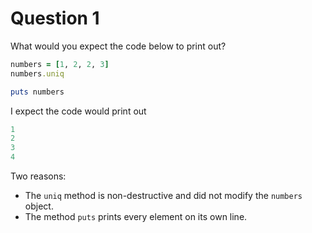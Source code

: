 # Question 1

What would you expect the code below to print out?

```Ruby
numbers = [1, 2, 2, 3]
numbers.uniq

puts numbers
```

I expect the code would print out

```Ruby
1
2
3
4
``` 
Two reasons:
* The `uniq` method is non-destructive and did not modify the `numbers` object.
* The method `puts` prints every element on its own line.
